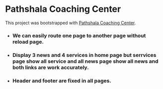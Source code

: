 # Pathshala Coaching Center

This project was bootstrapped with [Pathshala Coaching Center](https://zealous-yonath-026850.netlify.app/).

* ### We can easily route one page to another page without reload page.
* ### Display 3 news and 4 services in home page but serrvices page show all service and all news page show all news and both links are work accurately.
* ### Header and footer are fixed in all pages.